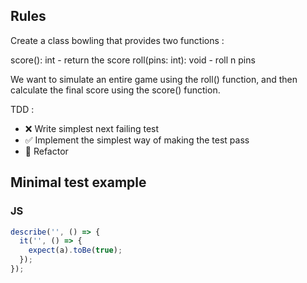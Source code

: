 ## Rules

Create a class bowling that provides two functions :

score(): int - return the score
roll(pins: int): void - roll n pins

We want to simulate an entire game using the roll()
function, and then calculate the final score using the
score() function.

TDD :

- ❌ Write simplest next failing test
- ✅ Implement the simplest way of making the test pass
- 🔁 Refactor

## Minimal test example

### JS

```javascript
describe('', () => {
  it('', () => {
    expect(a).toBe(true);
  });
});
```
